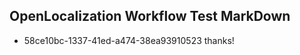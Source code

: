 ## OpenLocalization Workflow Test MarkDown
* 58ce10bc-1337-41ed-a474-38ea93910523 thanks!

<!--HONumber=Aug16_HO5-->


